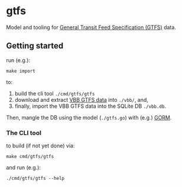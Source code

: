 # gtfs

<!--
[![run tests](https://github.com/heimdalr/dag/workflows/Run%20Tests/badge.svg?branch=master)](https://github.com/heimdalr/dag/actions?query=branch%3Amaster)
[![PkgGoDev](https://pkg.go.dev/badge/github.com/heimdalr/dag)](https://pkg.go.dev/github.com/heimdalr/dag)
[![Go Report Card](https://goreportcard.com/badge/github.com/heimdalr/dag)](https://goreportcard.com/report/github.com/heimdalr/dag)
[![Gitpod ready-to-code](https://img.shields.io/badge/Gitpod-ready--to--code-blue?logo=gitpod)](https://gitpod.io/#https://github.com/heimdalr/dag)
-->

Model and tooling for [General Transit Feed Specification (GTFS)]() data.

## Getting started

run (e.g.):

~~~~
make import
~~~~

to:

1. build the cli tool `./cmd/gtfs/gtfs`
2. download and extract [VBB GTFS data](https://www.vbb.de/vbb-services/api-open-data/datensaetze/) into `./vbb/`, and, 
3. finally, import the VBB GTFS data into the SQLite DB `./vbb.db`.

Then, mangle the DB using the model (`./gtfs.go`) with (e.g.) [GORM](https://gorm.io/).

### The CLI tool

to build (if not yet done) via: 

~~~~
make cmd/gtfs/gtfs
~~~~

and run (e.g.): 

~~~~
./cmd/gtfs/gtfs --help
~~~~
